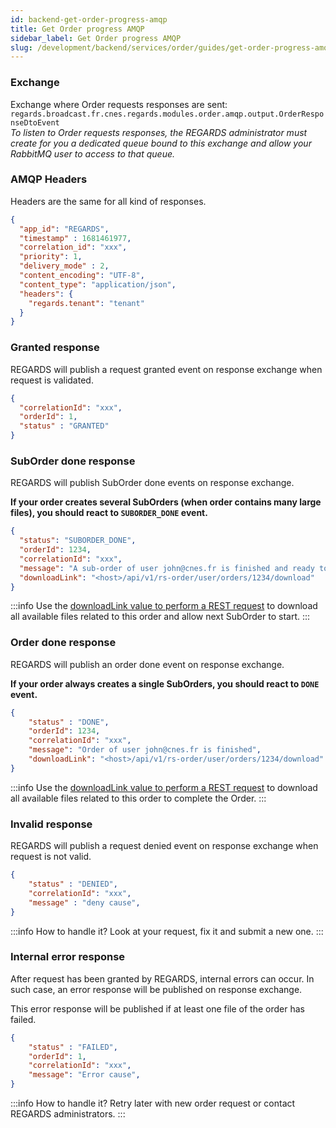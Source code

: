 ```yaml
---
id: backend-get-order-progress-amqp
title: Get Order progress AMQP
sidebar_label: Get Order progress AMQP
slug: /development/backend/services/order/guides/get-order-progress-amqp
---
```



### Exchange 

Exchange where Order requests responses are sent:  
`regards.broadcast.fr.cnes.regards.modules.order.amqp.output.OrderResponseDtoEvent`  
*To listen to Order requests responses, the REGARDS administrator must create for you a dedicated queue bound to this exchange and allow your RabbitMQ user to access to that queue.*

### AMQP Headers

Headers are the same for all kind of responses.

```json
{
  "app_id": "REGARDS",
  "timestamp" : 1681461977,
  "correlation_id": "xxx",
  "priority": 1,
  "delivery_mode" : 2,
  "content_encoding": "UTF-8",
  "content_type": "application/json",
  "headers": {
    "regards.tenant": "tenant"
  }
}
```

### Granted response

REGARDS will publish a request granted event on response exchange when request is validated.

```json
{
  "correlationId": "xxx",
  "orderId": 1,
  "status" : "GRANTED"
}
```


### SubOrder done response

REGARDS will publish SubOrder done events on response exchange. 

**If your order creates several SubOrders (when order contains many large files), you should react to `SUBORDER_DONE` event.**  

```json
{
  "status": "SUBORDER_DONE",
  "orderId": 1234,
  "correlationId": "xxx",
  "message": "A sub-order of user john@cnes.fr is finished and ready to download",
  "downloadLink": "<host>/api/v1/rs-order/user/orders/1234/download"
}
```

:::info
Use the [downloadLink value to perform a REST request](./download-ordered-files) to download all available files related to this order and allow next SubOrder to start.
:::

### Order done response

REGARDS will publish an order done event on response exchange.

**If your order always creates a single SubOrders, you should react to `DONE` event.**  

```json
{
    "status" : "DONE",
    "orderId": 1234,
    "correlationId": "xxx",
    "message": "Order of user john@cnes.fr is finished",
    "downloadLink": "<host>/api/v1/rs-order/user/orders/1234/download"
}
```

:::info
Use the [downloadLink value to perform a REST request](./download-ordered-files) to download all available files related to this order to complete the Order.
:::


### Invalid response

REGARDS will publish a request denied event on response exchange when request is not valid.

```json
{
    "status" : "DENIED",
    "correlationId": "xxx",
    "message" : "deny cause",
}
```

:::info How to handle it?
Look at your request, fix it and submit a new one.
:::

### Internal error response

After request has been granted by REGARDS, internal errors can occur. In such case, an error response will be published on response exchange.

This error response will be published if at least one file of the order has failed.

```json
{
    "status" : "FAILED",
    "orderId": 1,
    "correlationId": "xxx",
    "message": "Error cause",
}
```

:::info How to handle it?
Retry later with new order request or contact REGARDS administrators.
:::

